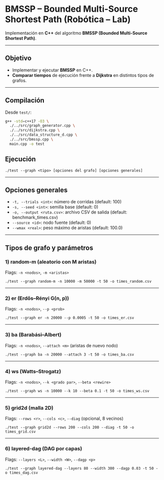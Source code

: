 # BMSSP – Bounded Multi-Source Shortest Path (Robótica – Lab)

Implementación en **C++** del algoritmo **BMSSP (Bounded Multi-Source Shortest Path)**.

---

## Objetivo
- Implementar y ejecutar **BMSSP** en C++.
- **Comparar tiempos** de ejecución frente a **Dijkstra** en distintos tipos de grafos.
---

## Compilación

Desde `test/`:

```bash
g++ -std=c++17 -O3 \
  ./../src/graph_generator.cpp \
  ./../src/dijkstra.cpp \
  ./../src/data_structure_d.cpp \
  ./../src/bmssp.cpp \
  main.cpp -o test
```

## Ejecución
```
./test --graph <tipo> [opciones del grafo] [opciones generales]
```
---

## Opciones generales

- `-t, --trials <int>`: número de corridas (default: 100)  
- `-s, --seed <int>`: semilla base (default: 0)  
- `-o, --output <ruta.csv>`: archivo CSV de salida (default: benchmark_times.csv)  
- `--source <id>`: nodo fuente (default: 0)  
- `--wmax <real>`: peso máximo de aristas (default: 100.0)  

---

## Tipos de grafo y parámetros

### 1) random-m (aleatorio con M aristas)

Flags: `-n <nodos>`, `-m <aristas>`  

```
./test --graph random-m -n 10000 -m 50000 -t 50 -o times_random.csv
```


---

### 2) er (Erdős–Rényi G(n, p))

Flags: `-n <nodos>`, `--p <prob>`  

```
./test --graph er -n 20000 --p 0.0005 -t 50 -o times_er.csv
```


---

### 3) ba (Barabási–Albert)

Flags: `-n <nodos>`, `--attach <m>` (aristas de nuevo nodo)  

```
./test --graph ba -n 20000 --attach 3 -t 50 -o times_ba.csv
```


---

### 4) ws (Watts–Strogatz)

Flags: `-n <nodos>`, `--k <grado par>`, `--beta <rewire>`  

```
./test --graph ws -n 10000 --k 10 --beta 0.1 -t 50 -o times_ws.csv
```


---

### 5) grid2d (malla 2D)

Flags: `--rows <r>`, `--cols <c>`, `--diag` (opcional, 8 vecinos)  

```
./test --graph grid2d --rows 200 --cols 200 --diag -t 50 -o times_grid.csv
```


---

### 6) layered-dag (DAG por capas)

Flags: `--layers <L>`, `--width <W>`, `--dagp <p>`  

```
./test --graph layered-dag --layers 80 --width 300 --dagp 0.03 -t 50 -o times_dag.csv
```


